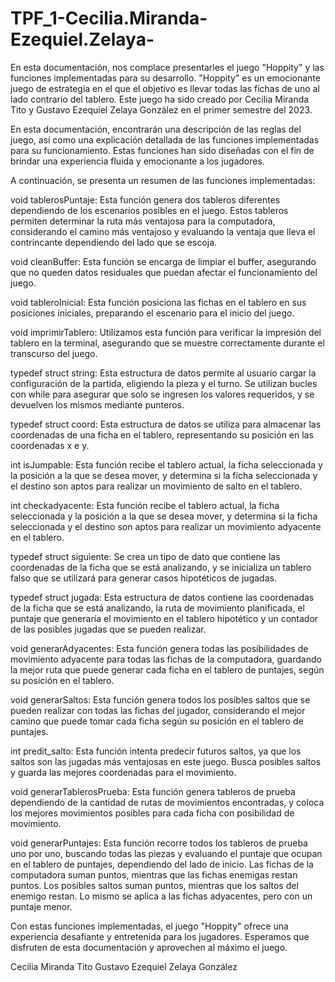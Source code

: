 # TPF_1-Cecilia.Miranda-Ezequiel.Zelaya-
En esta documentación, nos complace presentarles el juego "Hoppity" y las funciones implementadas para su desarrollo. "Hoppity" es un emocionante juego de estrategia en el que el objetivo es llevar todas las fichas de uno al lado contrario del tablero. Este juego ha sido creado por Cecilia Miranda Tito y Gustavo Ezequiel Zelaya González en el primer semestre del 2023.

En esta documentación, encontrarán una descripción de las reglas del juego, así como una explicación detallada de las funciones implementadas para su funcionamiento. Estas funciones han sido diseñadas con el fin de brindar una experiencia fluida y emocionante a los jugadores.

A continuación, se presenta un resumen de las funciones implementadas:

void tablerosPuntaje: Esta función genera dos tableros diferentes dependiendo de los escenarios posibles en el juego. Estos tableros permiten determinar la ruta más ventajosa para la computadora, considerando el camino más ventajoso y evaluando la ventaja que lleva el contrincante dependiendo del lado que se escoja.

void cleanBuffer: Esta función se encarga de limpiar el buffer, asegurando que no queden datos residuales que puedan afectar el funcionamiento del juego.

void tableroInicial: Esta función posiciona las fichas en el tablero en sus posiciones iniciales, preparando el escenario para el inicio del juego.

void imprimirTablero: Utilizamos esta función para verificar la impresión del tablero en la terminal, asegurando que se muestre correctamente durante el transcurso del juego.

typedef struct string: Esta estructura de datos permite al usuario cargar la configuración de la partida, eligiendo la pieza y el turno. Se utilizan bucles con while para asegurar que solo se ingresen los valores requeridos, y se devuelven los mismos mediante punteros.

typedef struct coord: Esta estructura de datos se utiliza para almacenar las coordenadas de una ficha en el tablero, representando su posición en las coordenadas x e y.

int isJumpable: Esta función recibe el tablero actual, la ficha seleccionada y la posición a la que se desea mover, y determina si la ficha seleccionada y el destino son aptos para realizar un movimiento de salto en el tablero.

int checkadyacente: Esta función recibe el tablero actual, la ficha seleccionada y la posición a la que se desea mover, y determina si la ficha seleccionada y el destino son aptos para realizar un movimiento adyacente en el tablero.

typedef struct siguiente: Se crea un tipo de dato que contiene las coordenadas de la ficha que se está analizando, y se inicializa un tablero falso que se utilizará para generar casos hipotéticos de jugadas.

typedef struct jugada: Esta estructura de datos contiene las coordenadas de la ficha que se está analizando, la ruta de movimiento planificada, el puntaje que generaría el movimiento en el tablero hipotético y un contador de las posibles jugadas que se pueden realizar.

void generarAdyacentes: Esta función genera todas las posibilidades de movimiento adyacente para todas las fichas de la computadora, guardando la mejor ruta que puede generar cada ficha en el tablero de puntajes, según su posición en el tablero.

void generarSaltos: Esta función genera todos los posibles saltos que se pueden realizar con todas las fichas del jugador, considerando el mejor camino que puede tomar cada ficha según su posición en el tablero de puntajes.

int predit_salto: Esta función intenta predecir futuros saltos, ya que los saltos son las jugadas más ventajosas en este juego. Busca posibles saltos y guarda las mejores coordenadas para el movimiento.

void generarTablerosPrueba: Esta función genera tableros de prueba dependiendo de la cantidad de rutas de movimientos encontradas, y coloca los mejores movimientos posibles para cada ficha con posibilidad de movimiento.

void generarPuntajes: Esta función recorre todos los tableros de prueba uno por uno, buscando todas las piezas y evaluando el puntaje que ocupan en el tablero de puntajes, dependiendo del lado de inicio. Las fichas de la computadora suman puntos, mientras que las fichas enemigas restan puntos. Los posibles saltos suman puntos, mientras que los saltos del enemigo restan. Lo mismo se aplica a las fichas adyacentes, pero con un puntaje menor.

Con estas funciones implementadas, el juego "Hoppity" ofrece una experiencia desafiante y entretenida para los jugadores. Esperamos que disfruten de esta documentación y aprovechen al máximo el juego.

Cecilia Miranda Tito
Gustavo Ezequiel Zelaya González
